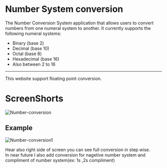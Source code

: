 # Number System conversion 

The Number Conversion System  application that allows users to convert numbers from one numeral system to another. It currently supports the following numeral systems:
* Binary (base 2)
* Decimal (base 10)
* Octal (base 8)
* Hexadecimal (base 16)
* Also between 2 to 16
***
This website support floating point conversion.

# ScreenShorts



![Number-conversion](https://user-images.githubusercontent.com/102569690/235364006-13853cbb-a72f-4dec-905b-2e15819f0266.png)

## Example 

![Number-conversion1](https://user-images.githubusercontent.com/102569690/235364086-8e26c40b-8ac3-4589-b795-6c02e6163cd8.png)

Hear also right side of screen you can see full conversion in step wise.
<br>
In near future I also add conversion for nagetive number system and compliment of number system(ex: 1s ,2s compliment)
